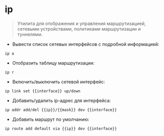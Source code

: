 # ip

> Утилита для отображения и управления маршрутизацией, сетевыми устройствами, политиками маршрутизации и туннелями.

- Вывести список сетевых интерфейсов с подробной информацией:

`ip a`

- Отобразить таблицу маршрутизации:

`ip r`

- Включить/выключить сетевой интерфейс:

`ip link set {{interface}} up/down`

- Добавить/удалить ip-адрес для интерфейса:

`ip addr add/del {{ip}}/{{mask}} dev {{interface}}`

- Добавить маршрут по умолчанию:

`ip route add default via {{ip}} dev {{interface}}`
